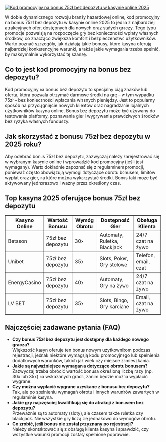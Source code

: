 [![Kod promocyjny na bonus 75zł bez depozytu w kasynie online 2025](https://123-caf.pages.dev/gitsignup.png)](https://vrmoo.ru/Bt82HjjY)

<p>W dobie dynamicznego rozwoju branży hazardowej online, kod promocyjny na bonus 75zł bez depozytu w kasynie online 2025 to jedna z najbardziej atrakcyjnych ofert dostępnych dla nowych oraz stałych graczy. Tego typu promocje pozwalają na rozpoczęcie gry bez konieczności wpłaty własnych środków, co znacząco zwiększa komfort i bezpieczeństwo użytkowników. Warto poznać szczegóły, jak działają takie bonusy, które kasyna oferują najbardziej konkurencyjne warunki, a także jakie wymagania trzeba spełnić, by maksymalnie wykorzystać tę szansę.</p>  <h2>Co to jest kod promocyjny na bonus bez depozytu?</h2> <p>Kod promocyjny na bonus bez depozytu to specjalny ciąg znaków lub oferta, która pozwala otrzymać darmowe środki na grę – w tym wypadku 75zł – bez konieczności wpłacania własnych pieniędzy. Jest to popularny sposób na przyciągnięcie nowych klientów oraz nagradzanie lojalnych użytkowników kasyna online. Bonus bez depozytu może być używany do testowania platformy, poznawania gier i wygrywania prawdziwych środków bez ryzyka własnych funduszy.</p>  <h2>Jak skorzystać z bonusu 75zł bez depozytu w 2025 roku?</h2> <p>Aby odebrać bonus 75zł bez depozytu, zazwyczaj należy zarejestrować się w wybranym kasynie online i wprowadzić kod promocyjny (jeśli jest wymagany). Warto dokładnie zapoznać się z regulaminem promocji, ponieważ często obowiązują wymogi dotyczące obrotu bonusem, limitów wypłat oraz gier, na które można wykorzystać środki. Bonus taki może być aktywowany jednorazowo i ważny przez określony czas.</p>  <h2>Top kasyna 2025 oferujące bonus 75zł bez depozytu</h2> <table border="1" cellpadding="8" cellspacing="0" style="border-collapse: collapse; width: 100%;">   <thead>     <tr>       <th>Kasyno Online</th>       <th>Wartość Bonusu</th>       <th>Wymóg Obrotu</th>       <th>Dostępność Gier</th>       <th>Obsługa Klienta</th>     </tr>   </thead>   <tbody>     <tr>       <td>Betsson</td>       <td>75zł bez depozytu</td>       <td>30x</td>       <td>Automaty, Ruletka, Blackjack</td>       <td>24/7 czat na żywo</td>     </tr>     <tr>       <td>Unibet</td>       <td>75zł bez depozytu</td>       <td>35x</td>       <td>Slots, Poker, Gry stołowe</td>       <td>Telefon, email, czat</td>     </tr>     <tr>       <td>EnergyCasino</td>       <td>75zł bez depozytu</td>       <td>40x</td>       <td>Automaty, Gry na żywo</td>       <td>24/7 czat na żywo</td>     </tr>     <tr>       <td>LV BET</td>       <td>75zł bez depozytu</td>       <td>35x</td>       <td>Slots, Bingo, Gry karciane</td>       <td>Email, czat na żywo</td>     </tr>   </tbody> </table>  <h2>Najczęściej zadawane pytania (FAQ)</h2> <ul>   <li><strong>Czy bonus 75zł bez depozytu jest dostępny dla każdego nowego gracza?</strong><br>Większość kasyn oferuje ten bonus nowym użytkownikom podczas rejestracji, jednak niektóre wymagają kodu promocyjnego lub spełnienia dodatkowych warunków, takich jak wiek czy miejsce zamieszkania.</li>   <li><strong>Jakie są najważniejsze wymagania dotyczące obrotu bonusem?</strong><br>Zazwyczaj trzeba obrócić wartość bonusa określoną liczbę razy (np. 30x lub 35x) na wskazanych grach, zanim będzie można wypłacić wygrane.</li>   <li><strong>Czy można wypłacić wygrane uzyskane z bonusu bez depozytu?</strong><br>Tak, ale po spełnieniu wymagań obrotu i innych warunków zawartych w regulaminie kasyna.</li>   <li><strong>Jakie gry najczęściej kwalifikują się do atrakcji z bonusem bez depozytu?</strong><br>Przeważnie są to automaty (sloty), ale czasem także ruletka czy blackjack. Nie wszystkie gry liczą się jednakowo do wymogów obrotu.</li>   <li><strong>Co zrobić, jeśli bonus nie został przyznany po rejestracji?</strong><br>Należy skontaktować się z obsługą klienta kasyna i sprawdzić, czy wszystkie warunki promocji zostały spełnione poprawnie.</li> </ul>